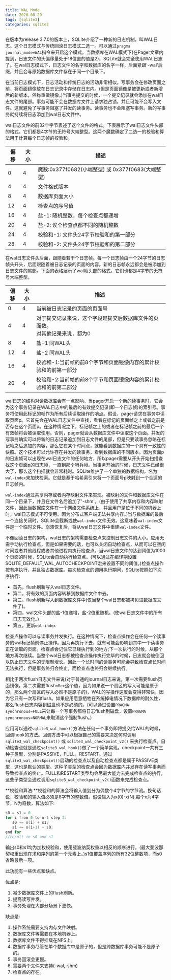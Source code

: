 ```yaml
---
title: WAL Mode
date: 2020-08-29
tags: [sqlite3]
categories: sqlite3
---
```


在版本为release 3.7.0的版本上，SQLite介绍了一种新的日志机制，叫WAL日志。这个日志模式与传统回滚日志模式二选一。可以通过`pragma journal_mode=WAL`指令来开启这个模式。当数据库在WAL模式下(在Pager文章内提到，日志文件的头偏移量处于18位置的值是2)，SQLite就会完全使用WAL日志了。在wal日志模式下，日志文件的名字和数据库的名字一样，后面紧跟'-wal'后缀，并且会与原始数据库文件存在于同一个目录下。

<!-- more -->

在当前日志模式下，日志活动和传统日志的活动非常相似。写事务会在修改页面之前，将页面镜像放在日志记录中存储在日志内。(但是页面镜像是被更新或者新增后的新版本，俗称重做镜像。)当事务提交的时候，一个提交记录就会添加在wal日志文件的尾部。事务可能不会在数据库文件上请求独占锁，并且可能不会写入文件。这就避免了写事务阻塞了并发的读事务。读事务也不会阻塞写事务。新的写事务就持续将日志添加到wal日志文件中。

wal日志文件的前32个字节表述了这个文件的格式。下表展示了wal日志文件头部的格式。它们都是4字节的无符号大端整型。这两个魔数确定了二选一的校验和算法用于计算每个日志帧的校验和。

| 偏移 | 大小 | 描述 |
| ---- | ---- | ---- |
| 0 | 4 | 魔数:0x377f0682(小端整型) 或 0x377f0683(大端整型) |
| 4 | 4 | 文件格式版本 |
| 8 | 4 | 数据库页面大小 |
| 12 | 4 | 检查点的序号值 |
| 16 | 4 | 盐-1: 随机整数，每个检查点都递增 |
| 20 | 4 | 盐-2: 诶个检查点都不同的随机整数 |
| 24 | 4 | 校验和-1: 文件头24字节校验和的第一部分 |
| 28 | 4 | 校验和-2: 文件头24字节校验和的第二部分 |

在wal日志文件头后面，跟随着若干个日志帧。每一个日志帧由一个24字节的日志帧头开头，后面跟随着被日志记录的页面的内容。新的日志帧永远都会是被添加到日志文件的尾部。下面的表格展示了wal帧头部的格式。它们也都是4字节的无符号大端整型。

| 偏移 | 大小 | 描述 |
| ---- | ---- | ---- |
| 0 | 4 | 当前被日志记录的页面的页面号 |
| 4 | 4 | 对于提交记录来说，这个字段是提交后数据库文件的页面数。<br/>对其他记录来说，都为0 |
| 8 | 4 | 盐-1 同WAL头 |
| 12 | 4 | 盐-2 同WAL头 |
| 16 | 4 | 校验和-1:当前帧的前8个字节和页面镜像内容的累计校验和的前第一部分 |
| 20 | 4 | 校验和-2:当前帧的前8个字节和页面镜像内容的累计校验和的前第二部分 |

wal日志的结构对读数据库会有一点影响。当pager开启一个新的读事务时，它会为这个事务记录在WAL日志中的最后的有效提交记录(即一个日志帧)的索引号。事务将使用此标记的帧作为所有后续读取操作的哨点。假设，pager请求在事务中读取页面p。它首先会在WAL日志文件中查找，看看在标记的页面帧之上或者之前是否存在这个页面p。在这种情况之下，标记帧之上的或者在标记帧之前的最后一个有效帧将会被读取使用。否则，pager就会从数据库文件中读取这个页面。并发的写事务确实可以将新的日志记录追加到日志文件的尾部，但是只要读事务忽略在标记帧之后追加的内容，那么它在某个时间点，就能看到数据库的一个具有一致性的快照。这个技术可以允许存在并发的读事务，看到数据库的不同版本。因为页面p的日志帧可以出现在wal日志文件的任何地方，所以pager需要从开头开始扫描查找这个页面p的日志帧，一直到那个哨兵帧。当事务开始的时候，日志文件已经很大了，那么这个扫描就会非常耗时。SQLite维护了一个单独的数据结构，名为`wal-index`来加快检索。它就是基于哈希索引来将一个页面号p映射到一个合适的日志帧内。

`wal-index`通过共享内存或者内存映射文件来实现。被映射的文件和数据库文件在同一个目录下，并且在文件名后追加了'-shm'。(由于使用了共享内存和内存映射文件，因此当数据库文件在一个网络文件系统上，并且用户是位于不同的机器上时，wal日志模式不可使用。因为分布式客户端无法共享内存。)当与数据库的最后一个连接关闭时，SQLite会截断或使`wal-index`文件无效。这意味着`wal-index`文件是一个临时文件。崩溃恢复后，将从wal日志文件中重建`wal-index`文件。

不像回滚日志的架构，wal日志的架构需要检查点来控制日志文件的大小。应用无需手动执行检查点，但是如果需要的话，也可以关闭自动检查点，从而可以在空闲时间或者其他线程或者其他进程内执行检查点。当wal日志文件的达到阈值为1000个页面的时候，SQLite会自动执行检查点。(可以通过在编译期设置SQLITE_DEFAULT_WAL_AUTOCHECKPOINT宏来设置不同的阈值。)检查点操作按有序执行，并且独占数据库。每次检查点的调用执行期间，SQLite按照如下次序执行:

* 首先，flush刷新写入wal日志文件。
* 第二，将有效的页面内容转移到数据库文件中去。
* 第三，flush刷新写入到数据库文件中(仅当整个wal日志都被拷贝进数据库文件了)。
* 第四，wal文件头部的盐-1值递增，盐-2值重随机。(使wal日志文件中的所有日志无效化。)
* 第五，更新`wal-index`

检查点操作可以与读事务并发执行。在这种情况下，检查点操作会在任何一个读事务的wal标记帧前停止操作。因为再执行下去，就有可能会影响到其中一个读事务正在读取的页面。检查点会记住它已经执行到的地方;下一次执行的时候，从那个地方再次继续。当整个wal日志都被检查点操作执行完毕的时候，日志就会被倒回以防止日志文件的无限制增长。因此一个长时间的读事务可能会导致检查点长时间无法执行，但是事务终归会终止，而检查点也终归会继续执行。

相比于两次flush日志文件来说(对于普通的journal日志来说，第一次需要flush页面镜像，第二次需要flush`nRec`这个值，因为如果说一个扇区的写入可能是原子的，那么两个扇区的写入必然不是原子的)，WAL的写操作速度会变得非常快，因为它只有一次写和flush。如果应用愿意牺牲在系统掉电情况下数据库的耐久性，那么flush日志内容到磁盘也不是必须的。(可以通过设置`PRAGMA synchronous=FULL`来让每一个写事务都将日志flush到磁盘，设置`PRAGMA synchronous=NORMAL`来取消这个强制flush。)

应用可以通过`sqlite3_wal_hook()`方法在任何一个事务即将提交给WAL的时候，回调hook的方法。回调方法中可以根据自己的需要来决定何时调用`sqlite3_wal_checkpoint()` 或 `sqlite3_wal_checkpoint_v2()` 来执行检查点。自动检查点就是通过`sqlite3_wal_hook()`做了一个简单实现。checkpoint一共有三种子类型，分别是PASSIVE，FULL，RESTART。通过`sqlite3_wal_checkpoint()`启动的检查点以及自动检查点都是属于PASSIVE类型，这也是默认的类型。这种子类型的检查点会因为数据库内并发存在读写事务而导致检查点的终止。FULL和RESTART类型均会尽最大能力去完成检查点的执行，这些子类型会通过调用`sqlite3_wal_checkpoint_v2()`函数来完成检查点。

**校验和算法:**校验和的算法会将输入值划分为偶数个4字节的字节流。换句话说，校验和的输入值必须是8字节的整数倍。假设输入为x(0)-x(N),每个x为4字节，N为奇数，算法如下:

```c
s0 = s1 = 0
for i from 0 to n-1 step 2:
   s0 += x(i) + s1;
   s1 += x(i+1) + s0;
end for
//result in s0 and s1
```

输出s0和s1均为加权校验和，使用斐波纳契权重以相反的顺序进行。(最大斐波那契权重出现在求和序列的第一个元素上。)s1值覆盖序列的所有32位整数项，而s0省略最后一项。

此功能有一些优点和缺点。

优点是:
1. 减少数据库文件上的flush刷新。
2. 提高读写并发。
3. 事务处理在大部分场景下更快。

缺点是:
1. 操作系统需要支持内存文件映射。
2. 数据库文件等需要在本地机器上。
3. 数据库文件不得挂载在NFS上。
4. 数据库事务尽管在单个数据库中是原子的，但是跨数据库事务可能不是原子的。
5. 事务回滚会更慢。
6. 需要两个文件来支持(-wal,-shm)
7. 检查点的存在。
